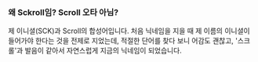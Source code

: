 ### 왜 Sckroll임? Scroll 오타 아님?


제 이니셜(SCK)과 Scroll의 합성어입니다. 처음 닉네임을 지을 때 제 이름의 이니셜이 들어가야 한다는 것을 전제로 지었는데, 적절한 단어를 찾다 보니 어감도 괜찮고, '스크롤'과 발음이 같아서 자연스럽게 지금의 닉네임이 되었습니다.
